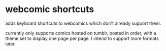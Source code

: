 # webcomic shortcuts

adds keyboard shortcuts to webcomics which don't already support them.

currently only supports comics hosted on tumblr, posted in order, with a theme set to display one page per page. I intend to support more formats later.